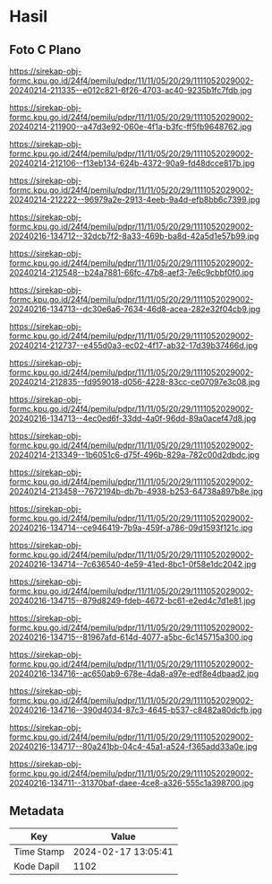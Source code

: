 # Hasil

## Foto C Plano

https://sirekap-obj-formc.kpu.go.id/24f4/pemilu/pdpr/11/11/05/20/29/1111052029002-20240214-211335--e012c821-6f26-4703-ac40-9235b1fc7fdb.jpg

https://sirekap-obj-formc.kpu.go.id/24f4/pemilu/pdpr/11/11/05/20/29/1111052029002-20240214-211900--a47d3e92-060e-4f1a-b3fc-ff5fb9648762.jpg

https://sirekap-obj-formc.kpu.go.id/24f4/pemilu/pdpr/11/11/05/20/29/1111052029002-20240214-212106--f13eb134-624b-4372-90a9-fd48dcce817b.jpg

https://sirekap-obj-formc.kpu.go.id/24f4/pemilu/pdpr/11/11/05/20/29/1111052029002-20240214-212222--96979a2e-2913-4eeb-9a4d-efb8bb6c7399.jpg

https://sirekap-obj-formc.kpu.go.id/24f4/pemilu/pdpr/11/11/05/20/29/1111052029002-20240216-134712--32dcb7f2-8a33-469b-ba8d-42a5d1e57b99.jpg

https://sirekap-obj-formc.kpu.go.id/24f4/pemilu/pdpr/11/11/05/20/29/1111052029002-20240214-212548--b24a7881-66fc-47b8-aef3-7e6c9cbbf0f0.jpg

https://sirekap-obj-formc.kpu.go.id/24f4/pemilu/pdpr/11/11/05/20/29/1111052029002-20240216-134713--dc30e6a6-7634-46d8-acea-282e32f04cb9.jpg

https://sirekap-obj-formc.kpu.go.id/24f4/pemilu/pdpr/11/11/05/20/29/1111052029002-20240214-212737--e455d0a3-ec02-4f17-ab32-17d39b37466d.jpg

https://sirekap-obj-formc.kpu.go.id/24f4/pemilu/pdpr/11/11/05/20/29/1111052029002-20240214-212835--fd959018-d056-4228-83cc-ce07097e3c08.jpg

https://sirekap-obj-formc.kpu.go.id/24f4/pemilu/pdpr/11/11/05/20/29/1111052029002-20240216-134713--4ec0ed6f-33dd-4a0f-96dd-89a0acef47d8.jpg

https://sirekap-obj-formc.kpu.go.id/24f4/pemilu/pdpr/11/11/05/20/29/1111052029002-20240214-213349--1b6051c6-d75f-496b-829a-782c00d2dbdc.jpg

https://sirekap-obj-formc.kpu.go.id/24f4/pemilu/pdpr/11/11/05/20/29/1111052029002-20240214-213458--7672194b-db7b-4938-b253-64738a897b8e.jpg

https://sirekap-obj-formc.kpu.go.id/24f4/pemilu/pdpr/11/11/05/20/29/1111052029002-20240216-134714--ce946419-7b9a-459f-a786-09d1593f121c.jpg

https://sirekap-obj-formc.kpu.go.id/24f4/pemilu/pdpr/11/11/05/20/29/1111052029002-20240216-134714--7c636540-4e59-41ed-8bc1-0f58e1dc2042.jpg

https://sirekap-obj-formc.kpu.go.id/24f4/pemilu/pdpr/11/11/05/20/29/1111052029002-20240216-134715--879d8249-fdeb-4672-bc61-e2ed4c7d1e81.jpg

https://sirekap-obj-formc.kpu.go.id/24f4/pemilu/pdpr/11/11/05/20/29/1111052029002-20240216-134715--81967afd-614d-4077-a5bc-6c145715a300.jpg

https://sirekap-obj-formc.kpu.go.id/24f4/pemilu/pdpr/11/11/05/20/29/1111052029002-20240216-134716--ac650ab9-678e-4da8-a97e-edf8e4dbaad2.jpg

https://sirekap-obj-formc.kpu.go.id/24f4/pemilu/pdpr/11/11/05/20/29/1111052029002-20240216-134716--390d4034-87c3-4645-b537-c8482a80dcfb.jpg

https://sirekap-obj-formc.kpu.go.id/24f4/pemilu/pdpr/11/11/05/20/29/1111052029002-20240216-134717--80a241bb-04c4-45a1-a524-f365add33a0e.jpg

https://sirekap-obj-formc.kpu.go.id/24f4/pemilu/pdpr/11/11/05/20/29/1111052029002-20240216-134711--31370baf-daee-4ce8-a326-555c1a398700.jpg


## Metadata

| Key        | Value               |
| ---------- | ------------------- |
| Time Stamp | 2024-02-17 13:05:41 |
| Kode Dapil | 1102                |




